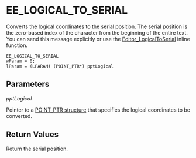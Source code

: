 # EE\_LOGICAL\_TO\_SERIAL

Converts the logical coordinates to the serial position. The serial position
is the zero-based index of the character from the beginning of the entire text.
You can send this message explicitly or use the
[Editor\_LogicalToSerial](../macro/editor_logicaltoserial)
inline function.

```
EE_LOGICAL_TO_SERIAL
wParam = 0;
lParam = (LPARAM) (POINT_PTR*) pptLogical
```

## Parameters

_pptLogical_

Pointer to a [POINT\_PTR structure](../structure/point_ptr) that specifies the logical coordinates to be
converted.

## Return Values

Return the serial position.
